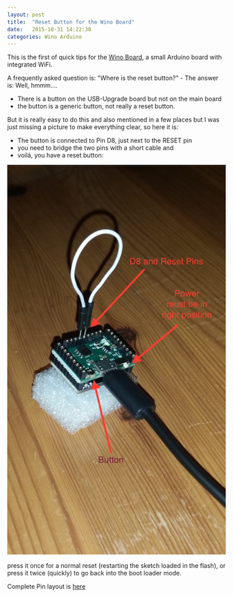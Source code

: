 ```yaml
---
layout: post
title:  "Reset Button for the Wino Board"
date:   2015-10-31 14:22:30
categories: Wino Arduino 
---
```


This is the first of quick tips for the [Wino Board](http://www.wino-board.com), a small Arduino board 
with integrated WiFi.

A frequently asked question is: "Where is the reset button?" - The answer is: Well, hmmm....

- There is a button on the USB-Upgrade board but not on the main board
- the button is a generic button, not really a reset button.

But it is really easy to do this and also mentioned in a few places but I was just missing a picture 
to make everything clear, so here it is: 

- The button is connected to Pin D8, just next to the RESET pin
- you need to bridge the two pins with a short cable and
- voilá, you have a reset button: 

![Resetting the Wino](/img/reset.jpeg)

press it once for a normal reset (restarting the sketch loaded in the flash), or press it twice (quickly) 
to go back into the boot loader mode.

Complete Pin layout is [here](http://wino-board.com/index.php/en/wino-board/technical)


